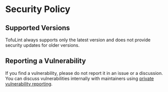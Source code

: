 # Security Policy

## Supported Versions

TofuLint always supports only the latest version and does not provide security updates for older versions.

## Reporting a Vulnerability

If you find a vulnerability, please do not report it in an issue or a discussion. You can discuss vulnerabilities internally with maintainers using [private vulnerability reporting](https://docs.github.com/en/code-security/security-advisories/guidance-on-reporting-and-writing/privately-reporting-a-security-vulnerability).
